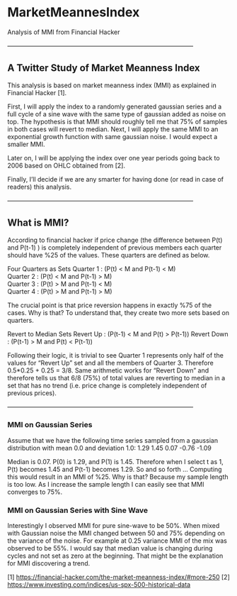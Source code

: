 # MarketMeannesIndex
Analysis of MMI from Financial Hacker

——————————————————————————————
## A Twitter Study of Market Meanness Index
This analysis is based on market meanness index (MMI) as explained in Financial Hacker [1].

First, I will apply the index to a randomly generated gaussian series and a full cycle of a sine wave with the same type of gaussian added as noise on top. The hypothesis is that MMI should roughly tell me that 75% of samples in both cases will revert to median. Next, I will apply the same MMI to an exponential growth function with same gaussian noise. I would expect a smaller MMI.

Later on, I will be applying the index over one year periods going back to 2006 based on OHLC obtained from [2].

Finally, I’ll decide if we are any smarter for having done (or read in case of readers) this analysis.

——————————————————————————————
## What is MMI?
According to financial hacker if price change (the difference between P(t) and P(t-1) ) is completely independent of previous members each quarter should have %25 of the values. These quarters are defined as below.

Four Quarters as Sets
Quarter 1		: (P(t) < M and P(t-1) < M)  
Quarter 2		: (P(t) < M and P(t-1) > M)  
Quarter 3		: (P(t) > M and P(t-1) < M)  
Quarter 4		: (P(t) > M and P(t-1) > M)

The crucial point is that price reversion happens in exactly %75 of the cases. Why is that? To understand that, they create two more sets based on quarters.

Revert to Median Sets
Revert Up	: (P(t-1) < M and P(t) > P(t-1)) 
Revert Down	: (P(t-1) > M and P(t) < P(t-1))

Following their logic, it is trivial to see Quarter 1 represents only half of the values for “Revert Up” set and all the members of Quarter 3. Therefore 0.5*0.25 + 0.25 = 3/8. Same arithmetic works for “Revert Down” and therefore tells us that 6/8 (75%) of total values are reverting to median in a set that has no trend (i.e. price change is completely independent of previous prices).


——————————————————————————————
### MMI on Gaussian Series
Assume that we have the following time series sampled from a gaussian distribution with mean 0.0 and deviation 1.0:
1.29 1.45 0.07 -0.76 -1.09 

Median is 0.07. P(0) is 1.29, and P(1) is 1.45. Therefore when I select t as 1, P(t) becomes 1.45 and P(t-1) becomes 1.29. So and so forth … Computing this would result in an MMI of %25. Why is that? Because my sample length is too low. As I increase the sample length I can easily see that MMI converges to 75%.

### MMI on Gaussian Series with Sine Wave
Interestingly I observed MMI for pure sine-wave to be 50%. When mixed with Gaussian noise the MMI changed between 50 and 75% depending on the variance of the noise. For example at 0.25 variance MMI of the mix was observed to be 55%. I would say that median value is changing during cycles and not set as zero at the beginning. That might be the explanation for MMI discovering a trend.

[1] https://financial-hacker.com/the-market-meanness-index/#more-250
[2] https://www.investing.com/indices/us-spx-500-historical-data
